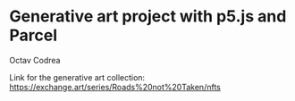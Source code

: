 # Generative art project with p5.js and Parcel

Octav Codrea

Link for the generative art collection:
https://exchange.art/series/Roads%20not%20Taken/nfts
